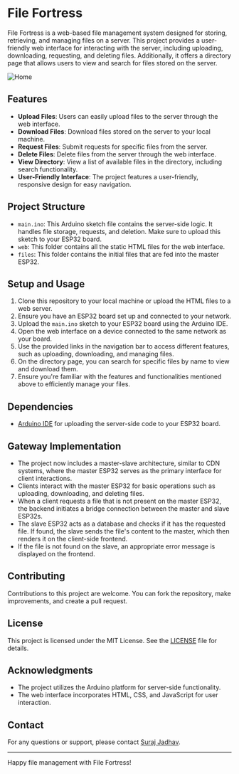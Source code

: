 # File Fortress

File Fortress is a web-based file management system designed for storing, retrieving, and managing files on a server. This project provides a user-friendly web interface for interacting with the server, including uploading, downloading, requesting, and deleting files. Additionally, it offers a directory page that allows users to view and search for files stored on the server.

![Home](https://github.com/Surajsj1534/Gateway-Device/assets/124913477/86a7b386-e955-484b-9aaa-df64f95f3d72)


## Features

- **Upload Files**: Users can easily upload files to the server through the web interface.
- **Download Files**: Download files stored on the server to your local machine.
- **Request Files**: Submit requests for specific files from the server.
- **Delete Files**: Delete files from the server through the web interface.
- **View Directory**: View a list of available files in the directory, including search functionality.
- **User-Friendly Interface**: The project features a user-friendly, responsive design for easy navigation.

## Project Structure

- `main.ino`: This Arduino sketch file contains the server-side logic. It handles file storage, requests, and deletion. Make sure to upload this sketch to your ESP32 board.
- `web`: This folder contains all the static HTML files for the web interface.
- `files`: This folder contains the initial files that are fed into the master ESP32.

## Setup and Usage

1. Clone this repository to your local machine or upload the HTML files to a web server.
2. Ensure you have an ESP32 board set up and connected to your network.
3. Upload the `main.ino` sketch to your ESP32 board using the Arduino IDE.
4. Open the web interface on a device connected to the same network as your board.
5. Use the provided links in the navigation bar to access different features, such as uploading, downloading, and managing files.
6. On the directory page, you can search for specific files by name to view and download them.
7. Ensure you're familiar with the features and functionalities mentioned above to efficiently manage your files.

## Dependencies

- [Arduino IDE](https://www.arduino.cc/en/software) for uploading the server-side code to your ESP32 board.

## Gateway Implementation

- The project now includes a master-slave architecture, similar to CDN systems, where the master ESP32 serves as the primary interface for client interactions.
- Clients interact with the master ESP32 for basic operations such as uploading, downloading, and deleting files.
- When a client requests a file that is not present on the master ESP32, the backend initiates a bridge connection between the master and slave ESP32s.
- The slave ESP32 acts as a database and checks if it has the requested file. If found, the slave sends the file's content to the master, which then renders it on the client-side frontend.
- If the file is not found on the slave, an appropriate error message is displayed on the frontend.

## Contributing

Contributions to this project are welcome. You can fork the repository, make improvements, and create a pull request.

## License

This project is licensed under the MIT License. See the [LICENSE](LICENSE) file for details.

## Acknowledgments

- The project utilizes the Arduino platform for server-side functionality.
- The web interface incorporates HTML, CSS, and JavaScript for user interaction.

## Contact

For any questions or support, please contact [Suraj Jadhav](surajjadhavsj777@gmail.com).

---

Happy file management with File Fortress!
